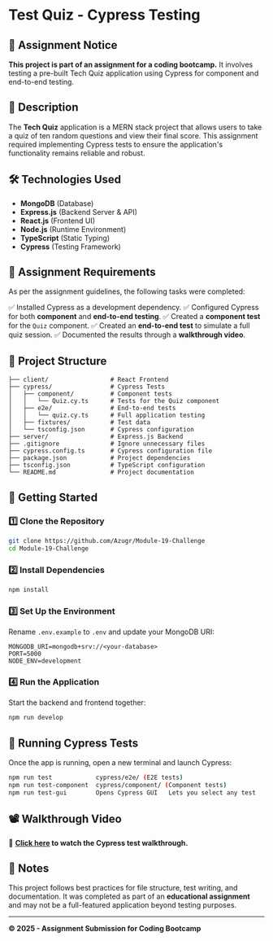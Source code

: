 # Test Quiz - Cypress Testing

## **📌 Assignment Notice**
**This project is part of an assignment for a coding bootcamp.** It involves testing a pre-built Tech Quiz application using Cypress for component and end-to-end testing.

## **📖 Description**
The **Tech Quiz** application is a MERN stack project that allows users to take a quiz of ten random questions and view their final score. This assignment required implementing Cypress tests to ensure the application's functionality remains reliable and robust.

## **🛠️ Technologies Used**
- **MongoDB** (Database)
- **Express.js** (Backend Server & API)
- **React.js** (Frontend UI)
- **Node.js** (Runtime Environment)
- **TypeScript** (Static Typing)
- **Cypress** (Testing Framework)

## **📌 Assignment Requirements**
As per the assignment guidelines, the following tasks were completed:

✅ Installed Cypress as a development dependency.
✅ Configured Cypress for both **component** and **end-to-end testing**.
✅ Created a **component test** for the `Quiz` component.
✅ Created an **end-to-end test** to simulate a full quiz session.
✅ Documented the results through a **walkthrough video**.

## **📂 Project Structure**
```
├── client/                 # React Frontend
├── cypress/                # Cypress Tests
│   ├── component/          # Component tests
│   │   └── Quiz.cy.ts      # Tests for the Quiz component
│   ├── e2e/                # End-to-end tests
│   │   └── quiz.cy.ts      # Full application testing
│   ├── fixtures/           # Test data
│   └── tsconfig.json       # Cypress configuration
├── server/                 # Express.js Backend
├── .gitignore              # Ignore unnecessary files
├── cypress.config.ts       # Cypress configuration file
├── package.json            # Project dependencies
├── tsconfig.json           # TypeScript configuration
└── README.md               # Project documentation
```

## **🚀 Getting Started**

### **1️⃣ Clone the Repository**
```sh
git clone https://github.com/Azugr/Module-19-Challenge
cd Module-19-Challenge
```

### **2️⃣ Install Dependencies**
```sh
npm install
```

### **3️⃣ Set Up the Environment**
Rename `.env.example` to `.env` and update your MongoDB URI:
```env
MONGODB_URI=mongodb+srv://<your-database>
PORT=5000
NODE_ENV=development
```

### **4️⃣ Run the Application**
Start the backend and frontend together:
```sh
npm run develop
```

## **🧪 Running Cypress Tests**
Once the app is running, open a new terminal and launch Cypress:
```sh
npm run test		    cypress/e2e/ (E2E tests)
npm run test-component	cypress/component/ (Component tests)
npm run test-gui	    Opens Cypress GUI	Lets you select any test
```
## **📽️ Walkthrough Video**
📌 **[Click here](https://drive.google.com/file/d/1CF6I5lObKme-6ucmr8pII2eeF_vysaML/view?usp=drive_link) to watch the Cypress test walkthrough.**

## **📌 Notes**
This project follows best practices for file structure, test writing, and documentation. It was completed as part of an **educational assignment** and may not be a full-featured application beyond testing purposes.

---
**© 2025 - Assignment Submission for Coding Bootcamp**
